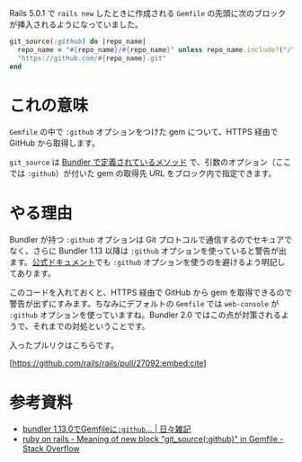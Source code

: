 <!-- Rails 5.0.1 で rails new するとできる Gemfile の git_source ブロックの意味 -->

Rails 5.0.1 で `rails new` したときに作成される `Gemfile` の先頭に次のブロックが挿入されるようになっていました。

```ruby
git_source(:github) do |repo_name|
  repo_name = "#{repo_name}/#{repo_name}" unless repo_name.include?("/")
  "https://github.com/#{repo_name}.git"
end
```

# これの意味

`Gemfile` の中で `:github` オプションをつけた gem について、HTTPS 経由で GitHub から取得します。

`git_source` は [Bundler で定義されているメソッド](https://github.com/bundler/bundler/blob/9f414c55be8b749f46a0470277f14572c5246c03/lib/bundler/dsl.rb#L153) で、引数のオプション（ここでは `:github`）が付いた gem の取得先 URL をブロック内で指定できます。

# やる理由

Bundler が持つ `:github` オプションは Git プロトコルで通信するのでセキュアでなく、さらに Bundler 1.13 以降は `:github` オプションを使っていると警告が出ます。[公式ドキュメント](http://bundler.io/man/gemfile.5.html#GITHUB)でも `:github` オプションを使うのを避けるよう明記してあります。

このコードを入れておくと、HTTPS 経由で GitHub から gem を取得できるので警告が出ずにすみます。ちなみにデフォルトの `Gemfile` では `web-console` が `:github` オプションを使っていますね。Bundler 2.0 ではこの点が対策されるようで、それまでの対処ということです。

入ったプルリクはこちらです。

[https://github.com/rails/rails/pull/27092:embed:cite]

# 参考資料

- [bundler 1.13.0でGemfileに`:github`... | 日々雑記](http://y-yagi.tumblr.com/post/150244664010/bundler-1130%E3%81%A7gemfile%E3%81%AB-github)
- [ruby on rails - Meaning of new block "git_source(:github)" in Gemfile - Stack Overflow](http://stackoverflow.com/questions/41454333/meaning-of-new-block-git-sourcegithub-in-gemfile)
